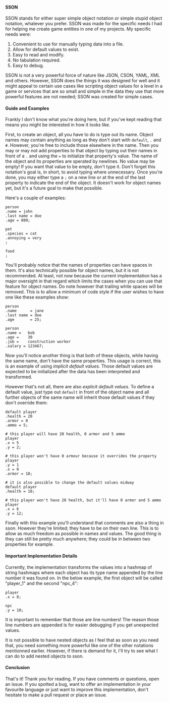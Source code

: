 #### SSON ####
SSON stands for either super simple object notation or simple stupid object notation, whatever you prefer.
SSON was made for the specific needs I had for helping me create game entities in one of my projects.
My specific needs were:
1. Convenient to use for manually typing data into a file.
2. Allow for default values to exist.
3. Easy to read and modify.
4. No tabulation required.
5. Easy to debug.

SSON is not a very powerful force of nature like JSON, CSON, YAML, XML and others. However, SSON does the things it was designed for well and it might appeal to certain use cases like scripting object values for a level in a game or services that are so small and simple in the data they use that more powerful features are not needed; SSON was created for simple cases.

#### Guide and Examples ####
Frankly I don't know what you're doing here, but if you've kept reading that means you might be interested in how it looks like.

First, to create an object, all you have to do is type out its name. Object names may contain anything as long as they don't start with `default`, `.` and `#`. However, you're free to include those elsewhere in the name. Then you may or may not add properties to that object by typing out their names in front of a `.` and using the `=` to initialize that property's value. The name of the object and its properties are sperated by newlines. No value may be empty! If you want that value to be empty, don't type it. Don't forget this notation's goal is, in short, to avoid typing where unnecessary. Once you're done, you may either type a `;` on a new line or at the end of the last property to indicate the end of the object. It doesn't work for object names yet, but it's a future goal to make that possible.

Here's a couple of examples:
```sson
person
.name = john
.last name = doe
.age = 800;

pet
.species = cat
.annoying = very
;

food
;
```
You'll probably notice that the names of properties can have spaces in them. It's also technically possible for object names, but it is not recommended. At least, not now because the current implementation has a major oversight in that regard which limits the cases when you can use that feature for object names. Do note however that trailing white spaces will be removed. This is to allow a minimum of code style if the user wishes to have one like these examples show:
```sson
person
.name      = jane
.last name = doe
.age       = 25;

person
.name =   bob
.age =    30
.job =    construction worker
.salary = 123467;
```
Now you'll notice another thing is that both of these objects, while having the same name, don't have the same properties. This usage is correct, this is an example of using *implicit default values*. Those default values are expected to be initialized after the data has been interpreted and transformed.

However that's not all, there are also *explicit default values*. To define a default value, just type out `default` in front of the object name and all further objects of the same name will inherit those default values if they don't override them:
```
default player
.health = 20
.armor = 0
.ammo = 5;

# this player will have 20 health, 0 armor and 5 ammo
player
.x = 5
.y = 2;

# this player won't have 0 armour because it overrides the property
player
.y = 1
.x = 0
.armor = 10;

# it is also possible to change the default values midway
default player
.health = 10;

# this player won't have 20 health, but it'll have 0 armor and 5 ammo
player
.x = 6
.y = 12;
```
Finally with this example you'll understand that comments are also a thing in sson. However they're limited; they have to be on their own line. This is to allow as much freedom as possible in names and values. The good thing is they can still be pretty much anywhere; they could be in between two properties for example.

#### Important Implementation Details ####
Currently, the implementation transforms the values into a hashmap of string hashmaps where each object has its type name appended by the line number it was found on. In the below example, the first object will be called "player_1" and the second "npc_4":
```sson
player
.x = 8;

npc
.y = 10;
```
It is important to remember that those are line numbers! The reason those line numbers are appended is for easier debugging if you get unexpected values.

It is not possible to have nested objects as I feel that as soon as you need that, you need something more powerful like one of the other notations mentionned earlier. However, if there is demand for it, I'll try to see what I can do to add nested objects to sson.

#### Conclusion ####
That's it! Thank you for reading. If you have comments or questions, open an issue. If you spotted a bug, want to offer an implementation in your favourite language or just want to improve this implementation, don't hesitate to make a pull request or place an issue.
